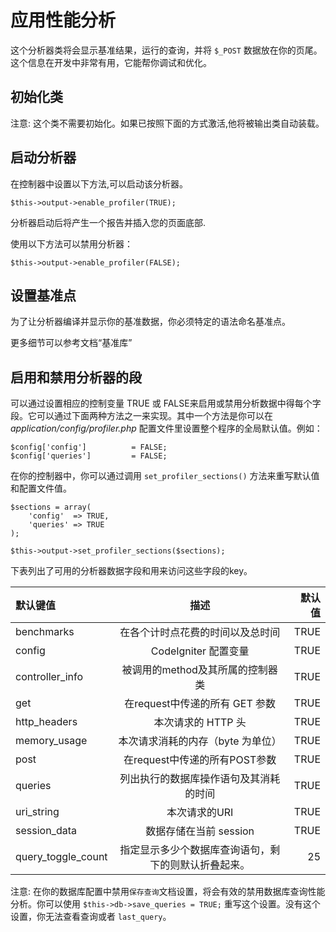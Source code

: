 # 应用性能分析

这个分析器类将会显示基准结果，运行的查询，并将 `$_POST` 数据放在你的页尾。这个信息在开发中非常有用，它能帮你调试和优化。

## 初始化类

注意: 这个类不需要初始化。如果已按照下面的方式激活,他将被输出类自动装载。

## 启动分析器

在控制器中设置以下方法,可以启动该分析器。

	$this->output->enable_profiler(TRUE);

分析器启动后将产生一个报告并插入您的页面底部.

使用以下方法可以禁用分析器：

	$this->output->enable_profiler(FALSE);

## 设置基准点

为了让分析器编译并显示你的基准数据，你必须特定的语法命名基准点。

更多细节可以参考文档“基准库”

## 启用和禁用分析器的段

可以通过设置相应的控制变量 TRUE 或 FALSE来启用或禁用分析数据中得每个字段。它可以通过下面两种方法之一来实现。其中一个方法是你可以在 *application/config/profiler.php* 配置文件里设置整个程序的全局默认值。例如：

	$config['config']          = FALSE;
	$config['queries']         = FALSE;

在你的控制器中，你可以通过调用 `set_profiler_sections()` 方法来重写默认值和配置文件值。

	$sections = array(
		'config'  => TRUE,
		'queries' => TRUE
	);

	$this->output->set_profiler_sections($sections);

下表列出了可用的分析器数据字段和用来访问这些字段的key。

| 默认键值  | 描述  | 默认值 |
|:------------- |:---------------:| -------------:|
| benchmarks      | 在各个计时点花费的时间以及总时间 |         TRUE |
| config      | CodeIgniter 配置变量        |           TRUE |
| controller_info | 被调用的method及其所属的控制器类        |            TRUE |
| get | 在request中传递的所有 GET 参数        |            TRUE |
| http_headers | 本次请求的 HTTP 头        |            TRUE |
| memory_usage | 本次请求消耗的内存（byte 为单位）        |            TRUE |
| post | 在request中传递的所有POST参数        |            TRUE |
| queries | 列出执行的数据库操作语句及其消耗的时间       |            TRUE |
| uri_string | 本次请求的URI        |            TRUE |
| session_data | 数据存储在当前 session        |            TRUE |
| query_toggle_count | 指定显示多少个数据库查询语句，剩下的则默认折叠起来。        |            25 |


注意: 在你的数据库配置中禁用`保存查询`文档设置，将会有效的禁用数据库查询性能分析。你可以使用 `$this->db->save_queries = TRUE;` 重写这个设置。没有这个设置，你无法查看查询或者 `last_query`。